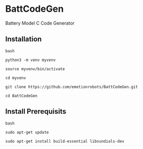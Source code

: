# BattCodeGen
Battery Model C Code Generator

## Installation
```
bash

python3 -m venv myvenv 

source myvenv/bin/activate

cd myvenv

git clone https://github.com/emotionrobots/BattCodeGen.git

cd BattCodeGen
```

## Install Prerequisits
```
bash

sudo apt-get update

sudo apt-get install build-essential libsundials-dev

```


